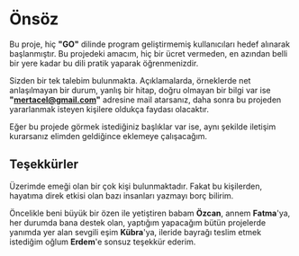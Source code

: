 # Önsöz

 Bu proje, hiç **"GO"** dilinde program geliştirmemiş kullanıcıları hedef alınarak başlanmıştır. Bu projedeki amacım, hiç bir ücret vermeden, en azından belli bir yere kadar bu dili pratik yaparak öğrenmenizdir.

 Sizden bir tek talebim bulunmakta. Açıklamalarda, örneklerde net anlaşılmayan bir durum, yanlış bir hitap, doğru olmayan bir bilgi var ise **"mertacel@gmail.com"** adresine mail atarsanız, daha sonra bu projeden yararlanmak isteyen kişilere oldukça faydası olacaktır.

 Eğer bu projede görmek istediğiniz başlıklar var ise, aynı şekilde iletişim kurarsanız elimden geldiğince eklemeye çalışacağım.


## Teşekkürler

 Üzerimde emeği olan bir çok kişi bulunmaktadır. Fakat bu kişilerden, hayatıma direk etkisi olan bazı insanları yazmayı borç bilirim.

 Öncelikle beni büyük bir özen ile yetiştiren babam **Özcan**, annem **Fatma**'ya, her durumda bana destek olan, yaptığım yapacağım bütün projelerde yanımda yer alan sevgili eşim **Kübra**'ya, ileride bayrağı teslim etmek istediğim oğlum **Erdem**'e sonsuz teşekkür ederim.